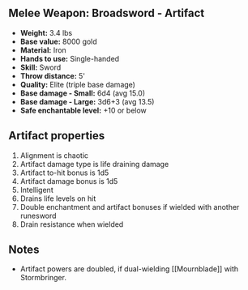 ## Melee Weapon: Broadsword - Artifact

- **Weight:**                 3.4 lbs
- **Base value:**             8000 gold
- **Material:**               Iron
- **Hands to use:**           Single-handed
- **Skill:**                  Sword
- **Throw distance:**         5'
- **Quality:**                Elite (triple base damage)
- **Base damage - Small:**    6d4 (avg 15.0)
- **Base damage - Large:**    3d6+3 (avg 13.5)
- **Safe enchantable level:** +10 or below

## Artifact properties
1. Alignment is chaotic
2. Artifact damage type is life draining damage
3. Artifact to-hit bonus is 1d5
4. Artifact damage bonus is 1d5
5. Intelligent
6. Drains life levels on hit
7. Double enchantment and artifact bonuses if wielded with another runesword
8. Drain resistance when wielded

## Notes
- Artifact powers are doubled, if dual-wielding [[Mournblade]] with Stormbringer.